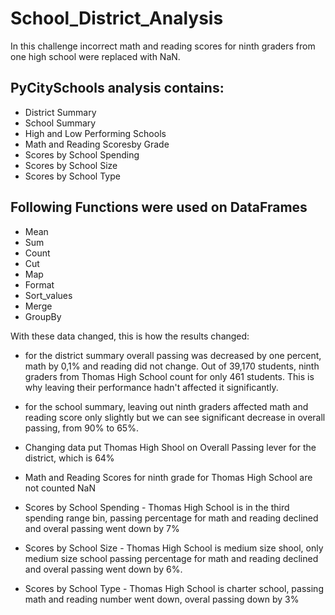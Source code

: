 # School_District_Analysis
In this challenge incorrect math and reading scores for ninth graders from one high school were replaced with NaN. 

## PyCitySchools analysis contains:
 - District Summary
 - School Summary
 - High and Low Performing Schools
 - Math and Reading Scoresby Grade
 - Scores by School Spending
 - Scores by School Size
 - Scores by School Type
 
 ## Following Functions were used on DataFrames
 - Mean
 - Sum
 - Count
 - Cut
 - Map
 - Format
 - Sort_values
 - Merge
 - GroupBy

With these data changed, this is how the results changed:

- for the district summary overall passing was decreased by one percent, math by 0,1% and reading did not change. Out of 39,170 students, ninth graders from Thomas High School count for only 461 students. This is why leaving their performance hadn't affected it significantly.

- for the school summary, leaving out ninth graders affected math and reading score only slightly but we can see significant decrease in overall passing, from 90% to 65%. 

- Changing data put Thomas High Shool on Overall Passing lever for the district, which is 64%


- Math and Reading Scores for ninth grade for Thomas High School are not counted NaN

- Scores by School Spending - Thomas High School is in the third spending range bin, passing percentage for math and reading declined and overal passing went down by 7%

- Scores by School Size - Thomas High School is medium size shool, only medium size school passing percentage for math and reading declined and overal passing went down by 6%.

- Scores by School Type - Thomas High School is charter school, passing math and reading number went down, overal passing down by 3%









